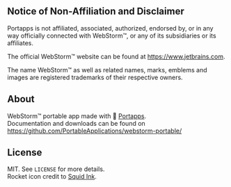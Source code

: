 ## Notice of Non-Affiliation and Disclaimer

Portapps is not affiliated, associated, authorized, endorsed by, or in any way officially connected with WebStorm™, or any of its subsidiaries or its affiliates.

The official WebStorm™ website can be found at https://www.jetbrains.com.

The name WebStorm™ as well as related names, marks, emblems and images are registered trademarks of their respective owners.

## About

WebStorm™ portable app made with 🚀 [Portapps](https://portapps.io).<br />
Documentation and downloads can be found on https://github.com/PortableApplications/webstorm-portable/

## License

MIT. See `LICENSE` for more details.<br />
Rocket icon credit to [Squid Ink](http://thesquid.ink).
